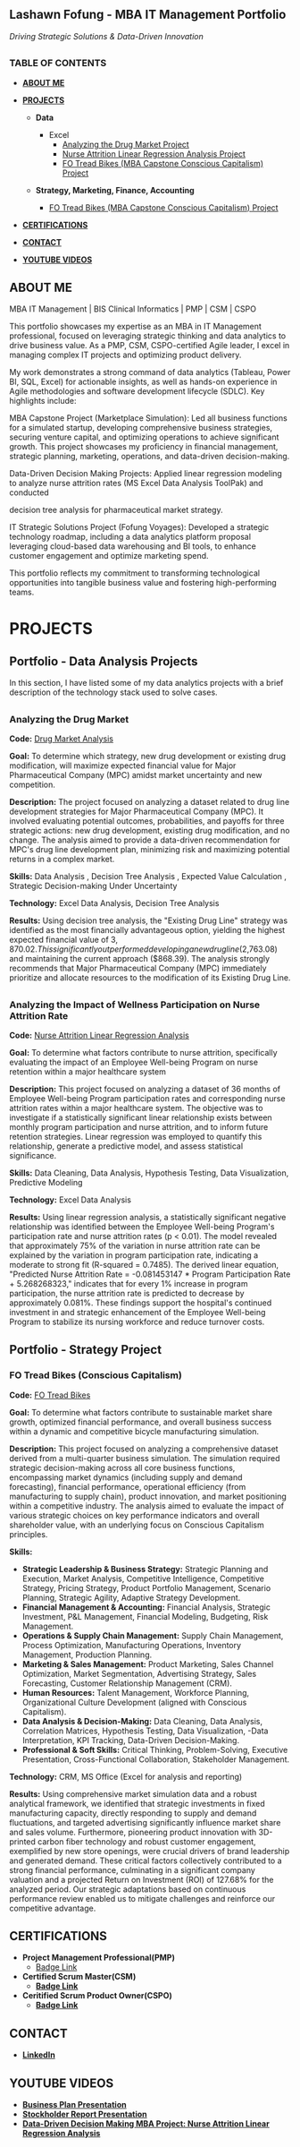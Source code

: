 <h2>Lashawn Fofung - MBA IT Management Portfolio</h2>

<i>Driving Strategic Solutions & Data-Driven Innovation</i>

<h2></h2>

<h3>TABLE OF CONTENTS</h3> 

- <b>[ABOUT ME](https://github.com/LashawnFofung/LashawnFofung-Portfolio/blob/main/README.md#about-me) </b>
- <b>[PROJECTS](https://github.com/LashawnFofung/LashawnFofung-Portfolio/blob/main/README.md#projects)</b>

    - <b>Data</b>
        - Excel
          - [Analyzing the Drug Market Project](https://github.com/LashawnFofung/LashawnFofung-Portfolio/blob/main/README.md#analyzing-the-drug-market)
          - [Nurse Attrition Linear Regression Analysis Project](https://github.com/LashawnFofung/LashawnFofung-Portfolio/tree/main#analyzing-the-impact-wellness-participation-has-on-nurse-attrition-rate)
          - [FO Tread Bikes (MBA Capstone Conscious Capitalism) Project](https://github.com/LashawnFofung/LashawnFofung-Portfolio/blob/main/README.md#-fo-tread-bikes-conscious-capitalism)
   
    - <b>Strategy, Marketing, Finance, Accounting</b>
      - [FO Tread Bikes (MBA Capstone Conscious Capitalism) Project](https://github.com/LashawnFofung/LashawnFofung-Portfolio/blob/main/README.md#-fo-tread-bikes-conscious-capitalism)
     
- <b>[CERTIFICATIONS](https://github.com/LashawnFofung/LashawnFofung-Portfolio/blob/main/README.md#certifications)</b>
- <b>[CONTACT](https://github.com/LashawnFofung/LashawnFofung-Portfolio/blob/main/README.md#contact)</b>
- <b>[YOUTUBE VIDEOS](https://github.com/LashawnFofung/LashawnFofung-Portfolio/blob/main/README.md#youtube-videos)</b>

<h2></h2>

<h2>ABOUT ME</h2>
MBA IT Management | BIS Clinical Informatics | PMP | CSM | CSPO

<br>

This portfolio showcases my expertise as an MBA in IT Management professional, focused on leveraging strategic thinking and data analytics to drive business value. As a PMP, CSM, CSPO-certified Agile leader, I excel in managing complex IT projects and optimizing product delivery.

My work demonstrates a strong command of data analytics (Tableau, Power BI, SQL, Excel) for actionable insights, as well as hands-on experience in Agile methodologies and software development lifecycle (SDLC). Key highlights include:

MBA Capstone Project (Marketplace Simulation): Led all business functions for a simulated startup, developing comprehensive business strategies, securing venture capital, and optimizing operations to achieve significant growth. This project showcases my proficiency in financial management, strategic planning, marketing, operations, and data-driven decision-making.


Data-Driven Decision Making Projects: Applied linear regression modeling to analyze nurse attrition rates (MS Excel Data Analysis ToolPak) and conducted 

decision tree analysis for pharmaceutical market strategy.

IT Strategic Solutions Project (Fofung Voyages): Developed a strategic technology roadmap, including a data analytics platform proposal leveraging cloud-based data warehousing and BI tools, to enhance customer engagement and optimize marketing spend.

This portfolio reflects my commitment to transforming technological opportunities into tangible business value and fostering high-performing teams.


<h2></h2>

<h1>PROJECTS</h1>

<h2>Portfolio - Data Analysis Projects</h2>
       In this section, I have listed some of my data analytics projects with a brief description of the technology stack used to solve cases.

<h2></h2>

<h3>Analyzing the Drug Market</h3>
         
**Code:** [Drug Market Analysis](https://github.com/LashawnFofung/Drug-Market-Analysis)
         
**Goal:** To determine which strategy, new drug development or existing drug modification, will maximize expected financial value for Major Pharmaceutical Company (MPC) amidst market uncertainty and new competition.
         
**Description:** The project focused on analyzing a dataset related to drug line development strategies for Major Pharmaceutical Company (MPC). It involved evaluating potential outcomes, probabilities, and payoffs for three strategic actions: new drug development, existing drug modification, and no change. The analysis aimed to provide a data-driven recommendation for MPC's drug line development plan, minimizing risk and maximizing potential returns in a complex market. 
         
**Skills:** Data Analysis , Decision Tree Analysis , Expected Value Calculation , Strategic Decision-making Under Uncertainty
  
         
**Technology:** Excel Data Analysis, Decision Tree Analysis
         
**Results:** Using decision tree analysis, the "Existing Drug Line" strategy was identified as the most financially advantageous option, yielding the highest expected financial value of $3,870.02. This significantly outperformed developing a new drug line ($2,763.08) and maintaining the current approach ($868.39). The analysis strongly recommends that Major Pharmaceutical Company (MPC) immediately prioritize and allocate resources to the modification of its Existing Drug Line.
        
<h2></h2>
    


<h3>Analyzing the Impact of Wellness Participation on Nurse Attrition Rate</h3>
            
**Code:** [Nurse Attrition Linear Regression Analysis](https://github.com/LashawnFofung/Nurse-Attrition-Linear-Regression-Analysis)
            
**Goal:** To determine what factors contribute to nurse attrition, specifically evaluating the impact of an Employee Well-being Program on nurse retention within a major healthcare system
            
**Description:** This project focused on analyzing a dataset of 36 months of Employee Well-being Program participation rates and corresponding nurse attrition rates within a major healthcare system. The objective was to investigate if a statistically significant linear relationship exists between monthly program participation and nurse attrition, and to inform future retention strategies. Linear regression was employed to quantify this relationship, generate a predictive model, and assess statistical significance.
            
**Skills:** Data Cleaning, Data Analysis, Hypothesis Testing, Data Visualization, Predictive Modeling
            
**Technology:** Excel Data Analysis
            
**Results:** Using linear regression analysis, a statistically significant negative relationship was identified between the Employee Well-being Program's participation rate and nurse attrition rates (p < 0.01). The model revealed that approximately 75% of the variation in nurse attrition rate can be explained by the variation in program participation rate, indicating a moderate to strong fit (R-squared = 0.7485). The derived linear equation, "Predicted Nurse Attrition Rate = -0.081453147 * Program Participation Rate + 5.268268323," indicates that for every 1% increase in program participation, the nurse attrition rate is predicted to decrease by approximately 0.081%. These findings support the hospital's continued investment in and strategic enhancement of the Employee Well-being Program to stabilize its nursing workforce and reduce turnover costs.

<h2></h2>
  

<h2>Portfolio - Strategy Project</h2>

<h3> FO Tread Bikes (Conscious Capitalism)</h3>
          
**Code:** [FO Tread Bikes](https://github.com/LashawnFofung/FO-Tread-Bikes)
            
**Goal:** To determine what factors contribute to sustainable market share growth, optimized financial performance, and overall business success within a dynamic and competitive bicycle manufacturing simulation.
            
**Description:** This project focused on analyzing a comprehensive dataset derived from a multi-quarter business simulation. The simulation required strategic decision-making across all core business functions, encompassing market dynamics (including supply and demand forecasting), financial performance, operational efficiency (from manufacturing to supply chain), product innovation, and market positioning within a competitive industry. The analysis aimed to evaluate the impact of various strategic choices on key performance indicators and overall shareholder value, with an underlying focus on Conscious Capitalism principles.

**Skills:** 
   - <b>Strategic Leadership & Business Strategy:</b> Strategic Planning and Execution, Market Analysis, Competitive Intelligence, Competitive Strategy, Pricing Strategy, Product Portfolio Management, Scenario Planning, Strategic Agility, Adaptive Strategy Development.
   - <b>Financial Management & Accounting:</b> Financial Analysis, Strategic Investment, P&L Management, Financial Modeling, Budgeting, Risk Management.
   - <b>Operations & Supply Chain Management:</b> Supply Chain Management, Process Optimization, Manufacturing Operations, Inventory Management, Production Planning.
   - <b>Marketing & Sales Management:</b> Product Marketing, Sales Channel Optimization, Market Segmentation, Advertising Strategy, Sales Forecasting, Customer Relationship Management (CRM).
   - <b>Human Resources:</b> Talent Management, Workforce Planning, Organizational Culture Development (aligned with Conscious Capitalism).
   - <b>Data Analysis & Decision-Making:</b> Data Cleaning, Data Analysis, Correlation Matrices, Hypothesis Testing, Data Visualization, -Data Interpretation, KPI Tracking, Data-Driven Decision-Making.
   - <b>Professional & Soft Skills:</b> Critical Thinking, Problem-Solving, Executive Presentation, Cross-Functional Collaboration, Stakeholder Management.
            
**Technology:** CRM, MS Office (Excel for analysis and reporting)
            
**Results:** Using comprehensive market simulation data and a robust analytical framework, we identified that strategic investments in fixed manufacturing capacity, directly responding to supply and demand fluctuations, and targeted advertising significantly influence market share and sales volume. Furthermore, pioneering product innovation with 3D-printed carbon fiber technology and robust customer engagement, exemplified by new store openings, were crucial drivers of brand leadership and generated demand. These critical factors collectively contributed to a strong financial performance, culminating in a significant company valuation and a projected Return on Investment (ROI) of 127.68% for the analyzed period. Our strategic adaptations based on continuous performance review enabled us to mitigate challenges and reinforce our competitive advantage.

<h2></h2>  


<h2>CERTIFICATIONS</h2>

- <b> Project Management Professional(PMP)</b>
  - [Badge Link](https://www.credly.com/badges/069386a1-7007-40f8-9773-f308e59e06db/public_url) <b>
- <b> Certified Scrum Master(CSM)</b>
  - [Badge Link](https://badgecert.com/bc/html/groupbadges.html?k=NWR6TmMzUVRUbElJeVZ5c0RnclVnems0cTkybW0yb2Q) <b>
- <b> Ceritified Scrum Product Owner(CSPO)</b>
  - [Badge Link](https://badgecert.com/bc/html/groupbadges.html?k=NWR6TmMzUVRUbElJeVZ5c0RnclVnems0cTkybW0yb2Q) <b>

<h2></h2>

<h2>CONTACT</h2>

- [LinkedIn](https://www.linkedin.com/in/lashawnfofung/)

  
<h2></h2>

<h2>YOUTUBE VIDEOS</h2>

- [Business Plan Presentation](https://youtu.be/fPxMes6A5BI)
- [Stockholder Report Presentation](https://youtu.be/c9PEnwB_V0w)
- [Data-Driven Decision Making MBA Project: Nurse Attrition Linear Regression Analysis](https://youtu.be/mEK-_1xrKpA)

 
